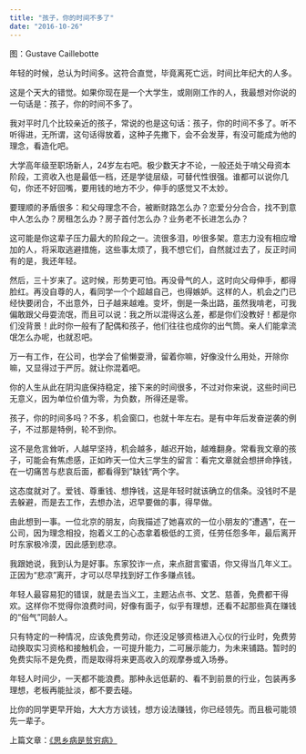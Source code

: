 ```yaml
---
title: "孩子，你的时间不多了"
date: "2016-10-26"
---
```


图：Gustave Caillebotte

年轻的时候，总认为时间多。这符合直觉，毕竟离死亡远，时间比年纪大的人多。

这是个天大的错觉。如果你现在是一个大学生，或刚刚工作的人，我最想对你说的一句话是：孩子，你的时间不多了。

我对平时几个比较亲近的孩子，常说的也是这句话：孩子，你的时间不多了。听不听得进，无所谓，这句话得放着，这种子先撒下，会不会发芽，有没可能成为他的理念，看造化吧。  

大学高年级至职场新人，24岁左右吧。极少数天才不论，一般还处于啃父母资本阶段，工资收入也是最低一档，还是学徒层级，可替代性很强。谁都可以说你几句，你还不好回嘴，要用钱的地方不少，伸手的感觉又不太妙。  

要理顺的矛盾很多：和父母理念不合，被断财路怎么办？恋爱分分合合，找不到意中人怎么办？房租怎么办？房子首付怎么办？业务老不长进怎么办？  

这可能是你这辈子压力最大的阶段之一。流很多泪，吵很多架。意志力没有相应增加的人，将采取逃避措施，这些事太烦了，我不想它们，自然就过去了，反正时间有的是，我还年轻。

然后，三十岁来了。这时候，形势更可怕。再没骨气的人，这时向父母伸手，都得脸红。再没自尊的人，看同学一个个超越自己，也得嫉妒。这样的人，机会之门已经快要闭合，不出意外，日子越来越难。变坏，倒是一条出路，虽然我啃老，可我偏敢跟父母耍流氓，而且可以说：我之所以混得这么差，都是你们没教好！都是你们没背景！此时你一般有了配偶和孩子，他们往往也成你的出气筒。亲人们能拿流氓怎么办呢，也就忍吧。  

万一有工作，在公司，也学会了偷懒耍滑，留着你嘛，好像没什么用处，开除你嘛，又显得过于严厉。就让你混着吧。

你的人生从此在阴沟底保持稳定，接下来的时间很多，不过对你来说，这些时间已无意义，因为单位价值为零，为负数，所得还是零。

孩子，你的时间多吗？不多，机会窗口，也就十年左右。是有中年后发奋逆袭的例子，不过那是特例，轮不到你。

这不是危言耸听，人越早坚持，机会越多，越迟开始，越难翻身。常看我文章的孩子，可能会有焦虑感，正如昨天一位大三学生的留言：看完文章就会想拼命挣钱，在一切痛苦与悲哀后面，都看得到”缺钱“两个字。  

这态度就对了。爱钱、尊重钱、想挣钱，这是年轻时就该确立的信条。没钱时不是去躲避，而是去工作，去想办法，迟早要做的事，得早做。  

由此想到一事。一位北京的朋友，向我描述了她喜欢的一位小朋友的“遭遇”，在一公司，因为理念相投，抱着义工的心态拿着极低的工资，任劳任怨多年，最后离开时东家极冷漠，因此感到悲凉。

我跟她说，我到认为是好事。东家狡诈一点，来点甜言蜜语，你又得当几年义工。正因为“悲凉”离开，才可以尽早找到好工作多赚点钱。

年轻人最容易犯的错误，就是去当义工，主题沾点书、文艺、慈善，免费都干得欢。这样你不觉得你浪费时间，好像有面子，似乎有理想，还看不起那些真在赚钱的“俗气”同龄人。

只有特定的一种情况，应该免费劳动，你还没足够资格进入心仪的行业时，免费劳动换取实习资格和接触机会，一可提升能力，二可展示能力，为未来铺路。暂时的免费实际不是免费，而是取得将来更高收入的观摩券或入场券。  

年轻人时间少，一天都不能浪费。那种永远低薪的、看不到前景的行业，包装再多理想，老板再能扯淡，都不要去碰。  

比你的同学更早开始，大大方方谈钱，想方设法赚钱，你已经领先。而且极可能领先一辈子。

上篇文章：[《思乡病是贫穷病》](http://mp.weixin.qq.com/s?__biz=MjM5NDU0Mjk2MQ==&mid=2651622459&idx=1&sn=ff555ffe396218e0e3bbba8b0f19a923&chksm=bd7e08258a0981336872f2df567de531ed689a46eb894646dff5f17303fc6ed978a697ffee61&scene=21#wechat_redirect)

